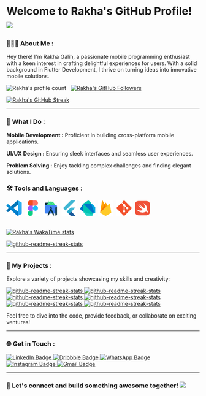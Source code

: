 <h1>Welcome to Rakha's GitHub Profile! <img src="https://media.giphy.com/media/hvRJCLFzcasrR4ia7z/giphy.gif" width="30px"/></h1>


### 💁🏻‍♂️ About Me :

Hey there! I'm Rakha Galih, a passionate mobile programming enthusiast with a keen interest in crafting delightful experiences for users. With a solid background in Flutter Development, I thrive on turning ideas into innovative mobile solutions.

![Rakha's profile count](https://komarev.com/ghpvc/?username=RakhaGalih&color=blue) &nbsp;
[![Rakha's GitHub Followers](https://img.shields.io/github/followers/RakhaGalih?label=follow&style=social)](https://github.com/RakhaGalih) &nbsp;

[![Rakha's GitHub Streak](http://github-readme-streak-stats.herokuapp.com?user=RakhaGalih&theme=dark&background=1F222E&hide_border=true)](https://git.io/streak-stats)

<hr>

### 🎨 What I Do :

<b>Mobile Development :</b> Proficient in building cross-platform mobile applications.

<b>UI/UX Design :</b> Ensuring sleek interfaces and seamless user experiences.

<b>Problem Solving :</b> Enjoy tackling complex challenges and finding elegant solutions.

### :hammer_and_wrench: Tools and Languages :

<div>
  <img src="https://github.com/devicons/devicon/blob/master/icons/vscode/vscode-original.svg" title="Visual Studio Code" alt="Visual Studio Code" width="40" height="40"/>&nbsp;
  <img src="https://github.com/devicons/devicon/blob/master/icons/figma/figma-original.svg" title="Figma" alt="Figma" width="40" height="40"/>&nbsp;
  <img src="https://github.com/devicons/devicon/blob/master/icons/androidstudio/androidstudio-original.svg" title="Android Studio" alt="Android Studio" width="40" height="40"/>&nbsp;
  <img src="https://github.com/devicons/devicon/blob/master/icons/flutter/flutter-original.svg" title="Flutter" alt="Flutter" width="40" height="40"/>&nbsp;
  <img src="https://github.com/devicons/devicon/blob/master/icons/dart/dart-original.svg" title="Dart" alt="Dart" width="40" height="40"/>&nbsp;
  <img src="https://github.com/devicons/devicon/blob/master/icons/firebase/firebase-original.svg" title="Firebase" alt="Firebase" width="40" height="40"/>&nbsp;
  <img src="https://github.com/devicons/devicon/blob/master/icons/git/git-original.svg" title="Git"  alt="Git" width="40" height="40"/>&nbsp;
  <img src="https://github.com/devicons/devicon/blob/master/icons/swift/swift-original.svg" title="Swift"  alt="Swift" width="40" height="40"/>&nbsp;
</div>

<br>

[![Rakha's WakaTime stats](https://github-readme-stats.vercel.app/api/wakatime?username=@RakhaGalih&layout=compact&bg_color=1F222e&title_color=fafafa&text_color=fafafa&icon_color=F8D866&hide_border=true)](https://github.com/RakhaGalih)

<a href="https://github.com/RakhaGalih/github-readme-stats">
  <img width="282" src="https://github-readme-stats.vercel.app/api/top-langs/?username=RakhaGalih&layout=compact&bg_color=1F222e&title_color=fafafa&text_color=fafafa&icon_color=F8D866&hide_border=true" alt="github-readme-streak-stats">
</a>

<hr>

### 🚀 My Projects :

Explore a variety of projects showcasing my skills and creativity:

<a href="https://github.com/RakhaGalih/evolphy">
  <img width="282" src="https://denvercoder1-github-readme-stats.vercel.app/api/pin/?username=RakhaGalih&repo=evolphy&theme=react&bg_color=1F222e&title_color=C7C0DF&icon_color=F8D866&hide_border=true&show_icons=false" alt="github-readme-streak-stats">
</a>
<a href="https://github.com/RakhaGalih/si_kipas">
  <img width="282" src="https://denvercoder1-github-readme-stats.vercel.app/api/pin/?username=RakhaGalih&repo=si_kipas&theme=react&bg_color=1F222e&title_color=D6AEC8&icon_color=F8D866&hide_border=true&show_icons=false" alt="github-readme-streak-stats">
</a>
<a href="https://github.com/RakhaGalih/weather-app">
  <img width="282" src="https://denvercoder1-github-readme-stats.vercel.app/api/pin/?username=RakhaGalih&repo=weather-app&theme=react&bg_color=1F222e&title_color=B8CDE6&icon_color=F8D866&hide_border=true&show_icons=false" alt="github-readme-streak-stats">
</a>
<a href="https://github.com/RakhaGalih/dictii2">
  <img width="282" src="https://denvercoder1-github-readme-stats.vercel.app/api/pin/?username=RakhaGalih&repo=dictii2&theme=react&bg_color=1F222e&title_color=B8CDE6&icon_color=F8D866&hide_border=true&show_icons=false" alt="github-readme-streak-stats">
</a>
<a href="https://github.com/RakhaGalih/kuas">
  <img width="282" src="https://denvercoder1-github-readme-stats.vercel.app/api/pin/?username=RakhaGalih&repo=kuas&theme=react&bg_color=1F222e&title_color=D6AEC8&icon_color=F8D866&hide_border=true&show_icons=false" alt="github-readme-streak-stats">
</a>
<a href="https://github.com/RakhaGalih/xylophone-me">
  <img width="282" src="https://denvercoder1-github-readme-stats.vercel.app/api/pin/?username=RakhaGalih&repo=xylophone-me&theme=react&bg_color=1F222e&title_color=C7C0DF&icon_color=F8D866&hide_border=true&show_icons=false" alt="github-readme-streak-stats">
</a>


Feel free to dive into the code, provide feedback, or collaborate on exciting ventures!

<hr>

### 🌐 Get in Touch :

<a href="https://www.linkedin.com/in/rakha-galih-660743215/">
  <img src="https://img.shields.io/badge/LinkedIn-blue?style=for-the-badge&logo=linkedin&logoColor=white" alt="LinkedIn Badge"/>
</a>
<a href="https://www.dribbble.com/rakhagalih/">
  <img src="https://img.shields.io/badge/Dribbble-EA4C89?style=for-the-badge&logo=dribbble&logoColor=white" alt="Dribbble Badge"/>
</a>
<a href="https://wa.me/6281336340166/">
  <img src="https://img.shields.io/badge/WhatsApp-25D366?style=for-the-badge&logo=whatsapp&logoColor=white" alt="WhatsApp Badge"/>
</a>
<a href="https://www.instagram.com/rakha.css">
  <img src="https://img.shields.io/badge/Instagram-E4405F?style=for-the-badge&logo=instagram&logoColor=white" alt="Instagram Badge"/>
</a>
<a href="mailto:rakhagalih22@gmail.com">
  <img src="https://img.shields.io/badge/Gmail-D14836?style=for-the-badge&logo=gmail&logoColor=white" alt="Gmail Badge"/>
</a>

<hr>

<h3>🤝 Let's connect and build something awesome together! <img src="https://media3.giphy.com/media/v1.Y2lkPTc5MGI3NjExa3R0eXljemk5dTVoNmR1dWFkZGgwYTZnMzdneWxrNjhzcTYyODFidSZlcD12MV9pbnRlcm5hbF9naWZfYnlfaWQmY3Q9cw/bkcz4RfEBNc5fvFOVf/giphy.gif" width="25px"/></h3>

<!---
RakhaGalih/RakhaGalih is a ✨ special ✨ repository because its `README.md` (this file) appears on your GitHub profile.
You can click the Preview link to take a look at your changes.
--->
